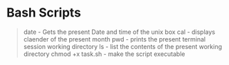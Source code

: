 # Bash Scripts

> date - Gets the present Date and time of the unix box 
> cal - displays claender of the present month 
> pwd - prints the present terminal session working directory 
> ls - list the contents of the present working directory 
> chmod +x task.sh - make the script executable